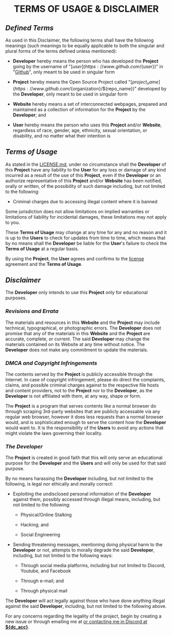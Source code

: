 <h1 align="center" style="font-weight: bold">
    TERMS OF USAGE & DISCLAIMER
</h1>

## ***Defined Terms***

As used in this Disclaimer, the following terms shall have the following meanings (such meanings to be equally applicable to both the singular and plural forms of the terms defined unless mentioned):

- **Developer** hereby means the person who has developed the **Project** going by the username of "[${user}](https://www.github.com/${user})" in "[Github](https://github.com)", only meant to be used in singular form

- **Project** hereby means the Open Source Project called "[${project_name}](https://www.github.com/${organization}/${repo_name})" developed by the **Developer**, only meant to be used in singular form

- **Website** hereby means a set of interconnected webpages, prepared and maintained as a collection of information for the **Project** by the **Developer**; and

- **User** hereby means the person who uses this **Project** and/or **Website**, regardless of race, gender, age, ethnicity, sexual orientation, or disability, and no matter what their intention is

## ***Terms of Usage***

As stated in the [LICENSE.md](LICENSE.md), under no circumstance shall the **Developer** of this **Project** have any liability to the **User** for any loss or damage of any kind incurred as a result of the use of this **Project**, even if the **Developer** or an authorize representative of this **Project** and/or **Website** has been notified, orally or written, of the possibility of such damage including, but not limited to the following:

- Criminal charges due to accessing illegal content where it is banned

Some jurisdiction does not allow limitations on implied warranties or limitations of liability for incidental damages, these limitations may not apply to you.

These **Terms of Usage** may change at any time for any and no reason and it is up to the **Users** to check for updates from time to time, which means that by no means shall the **Developer** be liable for the **User**'s failure to check the **Terms of Usage** at a regular basis.

By using the **Project**, the **User** agrees and confirms to the [license](LICENSE.md) agreement and the **Terms of Usage**.

## ***Disclaimer***

The **Developer** only intends to use this **Project** only for educational purposes.

### ***Revisions and Errata***

The materials and resources in this **Website** and the **Project** may include technical, typographical, or photographic errors. The **Developer** does not promise that any of the materials in this **Website** and the **Project** are accurate, complete, or current. The said **Developer** may change the materials contained on its Website at any time without notice. The **Developer** does not make any commitment to update the materials.

### ***DMCA and Copyright Infringements***

The contents served by the **Project** is publicly accessible through the Internet. In case of copyright infringement, please do direct the complaints, claims, and possible criminal charges against to the respective file hosts and content providers, not to the **Project** nor to the **Developer**, as the **Developer** is not affiliated with them, at any way, shape or form.

The **Project** is a program that serves contents like a normal browser do through scraping 3rd-party websites that are publicly accessable via any regular web browser, however it does less requests than a normal browser would, and is sophisticated enough to serve the content how the **Developer** would want to. It is the responsibility of the **Users** to avoid any actions that might violate the laws governing their locality.

### ***The Developer***

The **Project** is created in good faith that this will only serve an educational purpose for the **Developer** and the **Users** and will only be used for that said purpose.

By no means harassing the **Developer** including, but not limited to the following, is legal nor ethically and morally correct:

- Exploiting the undisclosed personal information of the **Developer** against them, possibly accessed through illegal means, including, but not limited to the following:

    - Physical/Online Stalking

    - Hacking; and

    - Social Engineering

- Sending threatening messages, mentioning doing physical harm to the **Developer** or not, attempts to morally degrade the said **Developer**, including, but not limited to the following ways:

    - Through social media platforms, including but not limited to Discord, Youtube, and Facebook

    - Through e-mail; and

    - Through physical mail

The **Developer** will act legally against those who have done anything illegal against the said **Developer**, including, but not limited to the following above.

For any concerns regarding the legality of the project, begin by creating a new issue or through emailing me at **<a target="_blank" href="${$email}"/>** or contacting me in Discord at **<a target="_blank" href="${dc_link}">${dc_acc}</a>**.

